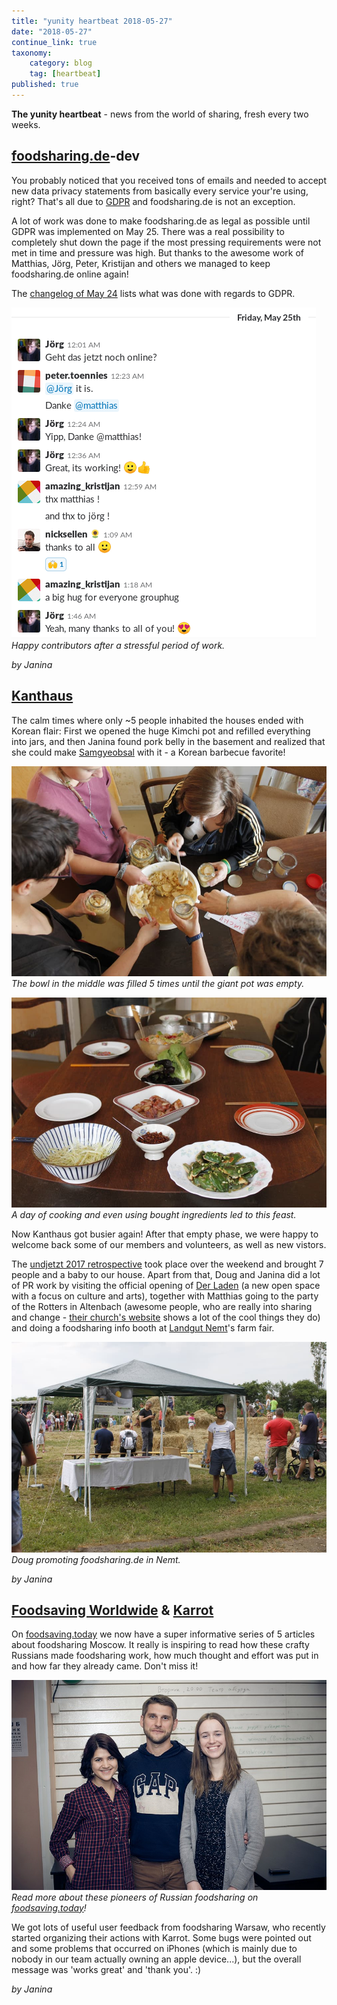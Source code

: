 ```yaml
---
title: "yunity heartbeat 2018-05-27"
date: "2018-05-27"
continue_link: true
taxonomy:
    category: blog
    tag: [heartbeat]
published: true
---
```


**The yunity heartbeat** - news from the world of sharing, fresh every two weeks.

## [foodsharing.de](https://foodsharing.de)-dev
You probably noticed that you received tons of emails and needed to accept new data privacy statements from basically every service your're using, right? That's all due to [GDPR](https://en.wikipedia.org/wiki/General_Data_Protection_Regulation) and foodsharing.de is not an exception.

A lot of work was done to make foodsharing.de as legal as possible until GDPR was implemented on May 25. There was a real possibility to completely shut down the page if the most pressing requirements were not met in time and pressure was high. But thanks to the awesome work of Matthias, Jörg, Peter, Kristijan and others we managed to keep foodsharing.de online again!

The [changelog of May 24](https://beta.foodsharing.de/?page=content&sub=changelog) lists what was done with regards to GDPR.

![](fsdegdpr.png)
_Happy contributors after a stressful period of work._

_by Janina_

## [Kanthaus](https://kanthaus.online)
The calm times where only ~5 people inhabited the houses ended with Korean flair: First we opened the huge Kimchi pot and refilled everything into jars, and then Janina found pork belly in the basement and realized that she could make [Samgyeobsal](https://www.maangchi.com/recipe/samgyeopsal-gui) with it - a Korean barbecue favorite!

![](kimchirefilling.jpg)
_The bowl in the middle was filled 5 times until the giant pot was empty._

![](samgyeobsal.jpg)</br>
_A day of cooking and even using bought ingredients led to this feast._

Now Kanthaus got busier again! After that empty phase, we were happy to welcome back some of our members and volunteers, as well as new vistors.

The [undjetzt 2017 retrospective](https://kanthaus.online/events/2018-05-25_undjetzt17-retrospective) took place over the weekend and brought 7 people and a baby to our house. Apart from that, Doug and Janina did a lot of PR work by visiting the official opening of [Der Laden](https://www.ndk-wurzen.de/Aktuelles/-Der-Laden--eroeffnet-in-Wurzen/42d2122/) (a new open space with a focus on culture and arts), together with Matthias going to the party of the Rotters in Altenbach (awesome people, who are really into sharing and change - [their church's website](https://dorfkirche-altenbach.jimdo.com/) shows a lot of the cool things they do) and doing a foodsharing info booth at [Landgut Nemt](http://www.landgut-nemt.de/)'s farm fair.

![](hoffestdoug.jpg)
_Doug promoting foodsharing.de in Nemt._

_by Janina_

## [Foodsaving Worldwide](https://foodsaving.world) & [Karrot](https://karrot.world)
On [foodsaving.today](https://foodsaving.today) we now have a super informative series of 5 articles about foodsharing Moscow. It really is inspiring to read how these crafty Russians made foodsharing work, how much thought and effort was put in and how far they already came. Don't miss it!

![](a-team.jpg)
_Read more about these pioneers of Russian foodsharing on [foodsaving.today](https://foodsaving.today)!_

We got lots of useful user feedback from foodsharing Warsaw, who recently started organizing their actions with Karrot. Some bugs were pointed out and some problems that occurred on iPhones (which is mainly due to nobody in our team actually owning an apple device...), but the overall message was 'works great' and 'thank you'. :)

_by Janina_
